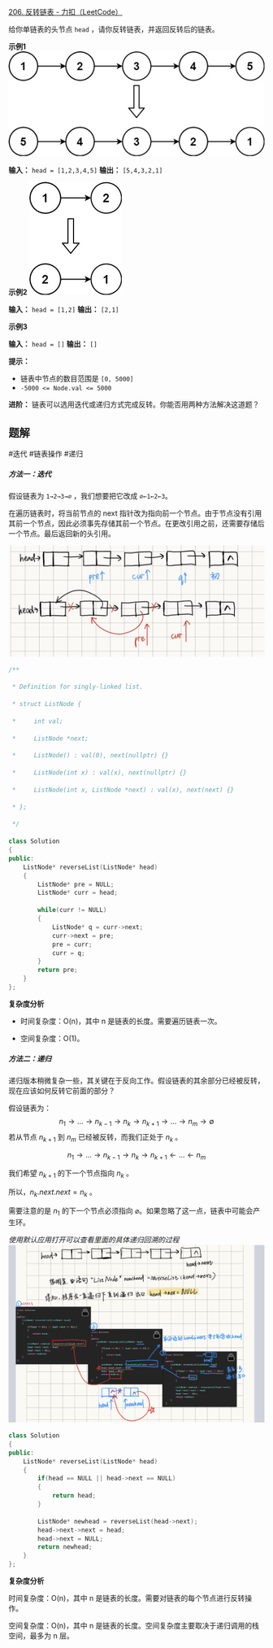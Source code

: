 
[206. 反转链表 - 力扣（LeetCode）](https://leetcode.cn/problems/reverse-linked-list/description/)

给你单链表的头节点 `head` ，请你反转链表，并返回反转后的链表。

**示例1**
![](../zPictureStore/Pastedimage20240310171326.jpg)

**输入：** `head = [1,2,3,4,5]` 
**输出：** `[5,4,3,2,1]` 


**示例2**
![](../zPictureStore/Pastedimage20240310171428.jpg)

**输入：** `head = [1,2]`
**输出：** `[2,1]`

**示例3**

**输入：** `head = []`
**输出：** `[]` 

**提示：**

- 链表中节点的数目范围是 `[0, 5000]`
- `-5000 <= Node.val <= 5000`

**进阶：** 链表可以选用迭代或递归方式完成反转。你能否用两种方法解决这道题？

## 题解

#迭代 #链表操作 #递归 


##### 方法一：迭代

假设链表为 `1→2→3→∅` ，我们想要把它改成 `∅←1←2←3`。

在遍历链表时，将当前节点的 next 指针改为指向前一个节点。由于节点没有引用其前一个节点，因此必须事先存储其前一个节点。在更改引用之前，还需要存储后一个节点。最后返回新的头引用。

![](../zPictureStore/微信图片_20240310212634.jpg)

```cpp
/**

 * Definition for singly-linked list.

 * struct ListNode {

 *     int val;

 *     ListNode *next;

 *     ListNode() : val(0), next(nullptr) {}

 *     ListNode(int x) : val(x), next(nullptr) {}

 *     ListNode(int x, ListNode *next) : val(x), next(next) {}

 * };

 */

class Solution
{
public:
    ListNode* reverseList(ListNode* head)
    {
        ListNode* pre = NULL;
        ListNode* curr = head;

        while(curr != NULL)
        {
            ListNode* q = curr->next;
            curr->next = pre;
            pre = curr;
            curr = q;
        }
        return pre;
    }
};
```

**复杂度分析**

- 时间复杂度：O(n)，其中 n 是链表的长度。需要遍历链表一次。

- 空间复杂度：O(1)。


##### 方法二：递归

递归版本稍微复杂一些，其关键在于反向工作。假设链表的其余部分已经被反转，现在应该如何反转它前面的部分？

假设链表为：  
$$
n_1→…→n_{k−1}→n_k→n_{k+1}→…→n_m→∅
$$
若从节点 $n_{k+1}​$ 到 $n_m$​ 已经被反转，而我们正处于 $n_k$  。

$$
n_1→…→n_{k−1}→n_k→n_{k+1}←…←n_m
$$

我们希望 $n_{k+1}$ 的下一个节点指向 $n_k$  。

所以，$n_k.\textit{next}.\textit{next} = n_k$  。

需要注意的是 $n_1$​ 的下一个节点必须指向 $\varnothing$。如果忽略了这一点，链表中可能会产生环。

_使用默认应用打开可以查看里面的具体递归回溯的过程_
![](../zPictureStore/微信图片_20240310212627.png)

```cpp
class Solution
{
public:
    ListNode* reverseList(ListNode* head)
    {
        if(head == NULL || head->next == NULL)
        {
            return head;
        }

        ListNode* newhead = reverseList(head->next);
        head->next->next = head;
        head->next = NULL;
        return newhead;
    }
};
```

**复杂度分析**

时间复杂度：O(n)，其中 n 是链表的长度。需要对链表的每个节点进行反转操作。

空间复杂度：O(n)，其中 n 是链表的长度。空间复杂度主要取决于递归调用的栈空间，最多为 n 层。




